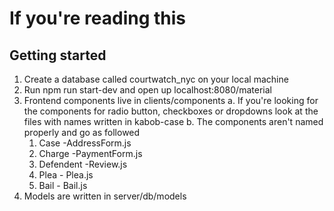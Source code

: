 # If you're reading this

## Getting started

1. Create a database called courtwatch_nyc on your local machine
2. Run npm run start-dev and open up localhost:8080/material
3. Frontend components live in clients/components
  a. If you're looking for the components for radio button, checkboxes or dropdowns look at the files with names written in kabob-case
  b. The components aren't named properly and go as followed
    1. Case -AddressForm.js
    2. Charge -PaymentForm.js
    3. Defendent -Review.js
    4. Plea - Plea.js
    5. Bail - Bail.js
4. Models are written in server/db/models
